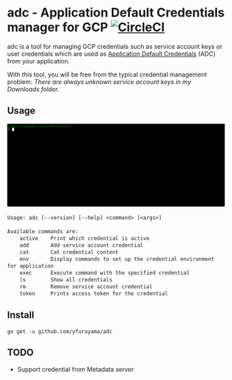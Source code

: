 adc - Application Default Credentials manager for GCP [![CircleCI](https://circleci.com/gh/yfuruyama/adc.svg?style=svg)](https://circleci.com/gh/yfuruyama/adc)
===

adc is a tool for managing GCP credentials such as service account keys or user credentials which are used as [Application Default Credentials](https://cloud.google.com/docs/authentication/production) (ADC) from your application.

With this tool, you will be free from the typical credential management problem: *There are always unknown service account keys in my Downloads folder.*

## Usage

![gif](https://github.com/yfuruyama/adc/blob/master/screencast.gif)

```
Usage: adc [--version] [--help] <command> [<args>]

Available commands are:
    active    Print which credential is active
    add       Add service account credential
    cat       Cat credential content
    env       Display commands to set up the credential environment for application
    exec      Execute command with the specified credential
    ls        Show all credentials
    rm        Remove service account credential
    token     Prints access token for the credential
```

## Install

```
go get -u github.com/yfuruyama/adc
```

## TODO

* Support credential from Metadata server
